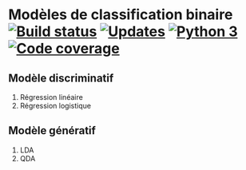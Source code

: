 ﻿# Modèles de classification binaire  [![Build status][Build image]][Build] [![Updates][Dependency image]][PyUp] [![Python 3][Python3 image]][PyUp] [![Code coverage][Codecov image]][Codecov]

  [Build]: https://travis-ci.org/woctezuma/Classification-binaire
  [Build image]: https://travis-ci.org/woctezuma/Classification-binaire.svg?branch=master

  [PyUp]: https://pyup.io/repos/github/woctezuma/Classification-binaire/
  [Dependency image]: https://pyup.io/repos/github/woctezuma/Classification-binaire/shield.svg
  [Python3 image]: https://pyup.io/repos/github/woctezuma/Classification-binaire/python-3-shield.svg

  [Codecov]: https://codecov.io/gh/woctezuma/Classification-binaire
  [Codecov image]: https://codecov.io/gh/woctezuma/Classification-binaire/branch/master/graph/badge.svg

## Modèle discriminatif

1. Régression linéaire
2. Régression logistique

## Modèle génératif

1. LDA
2. QDA
